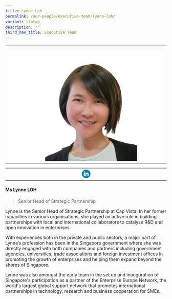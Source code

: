 ```yaml
---
title: Lynne Loh
permalink: /our-people/executive-team/lynne-loh/
variant: tiptap
description: ""
third_nav_title: Executive Team
---
```

<p></p>
<table style="minWidth: 25px">
<colgroup>
<col>
</colgroup>
<tbody>
<tr>
<th rowspan="1" colspan="1">
<p></p>
<div class="isomer-image-wrapper">
<img style="width: 100%;" height="auto" width="100%" alt="" src="/images/8.png">
</div>
</th>
</tr>
</tbody>
</table>
<table style="minWidth: 25px">
<colgroup>
<col>
</colgroup>
<tbody>
<tr>
<th rowspan="1" colspan="1"><a class="isomer-image-wrapper" href="https://www.linkedin.com/in/lynneloh"><img style="width: 10%;" height="auto" width="100%" alt="" src="/images/Executive Team/linkedin_logo_optimized.png"></a>
</th>
</tr>
</tbody>
</table>
<h4><strong>Ms Lynne LOH</strong></h4>
<blockquote>
<p>Senior Head of Strategic Partnership</p>
</blockquote>
<p>Lynne is the Senior Head of Strategic Partnership at Cap Vista. In her
former capacities in various organisations, she played an active role in
building partnerships with local and international collaborators to catalyse
R&amp;D and open innovation in enterprises.</p>
<p>With experiences both in the private and public sectors, a major part
of Lynne’s profession has been in the Singapore government where she was
directly engaged with both companies and partners including government
agencies, universities, trade associations and foreign investment offices
in promoting the growth of enterprises and helping them expand beyond the
shores of Singapore.</p>
<p>Lynne was also amongst the early team in the set up and inauguration of
Singapore's participation as a partner of the Enterprise Europe Network,
the world's largest global support network that promotes international
partnerships in technology, research and business cooperation for SMEs.</p>
<p></p>